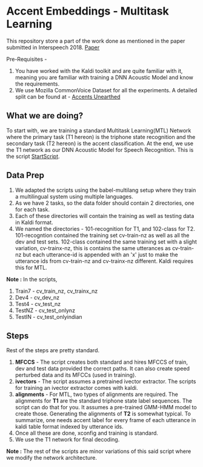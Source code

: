 # Accent Embeddings - Multitask Learning
This repository store a part of the work done as mentioned in the paper submitted in Interspeech 2018.
[Paper](https://www.isca-speech.org/archive/Interspeech_2018/abstracts/1864.html "IS1864")

Pre-Requisites - 
1. You have worked with the Kaldi toolkit and are quite familiar with it, meaning you are familiar with training a DNN Acoustic Model and know the requirements.
2. We use Mozilla CommonVoice Dataset for all the experiments. A detailed split can be found at - 
[Accents Unearthed](https://sites.google.com/view/accentsunearthed-dhvani/ "AccentsUnearthed")

## What we are doing?
To start with, we are training a standard Multitask Learning(MTL) Network where the primary task (T1 hereon) is the triphone state recognition and the secondary task (T2 hereon) is the accent classification. At the end, we use the T1 network as our DNN Acoustic Model for Speech Recognition.
This is the script [StartScript](./multitask_run_2_base_2.sh).

## Data Prep
1. We adapted the scripts using the babel-multilang setup where they train a multilingual system using multiple languages.
2. As we have 2 tasks, so the data folder should contain 2 directories, one for each task.
3. Each of these directories will contain the training as well as testing data in Kaldi format.
4. We named the directories - 101-recognition for T1, and 102-class for T2. 101-recogntion contained the training set cv-train-nz as well as all the dev and test sets. 102-class contained the same training set with a slight variation, cv-trainx-nz, this is contains the same utterances as cv-train-nz but each utterance-id is appended with an 'x' just to make the utterance ids from cv-train-nz and cv-trainx-nz different. Kaldi requires this for MTL.

**Note :** In the scripts,
1. Train7 - cv_train_nz, cv_trainx_nz
2. Dev4 - cv_dev_nz
3. Test4 - cv_test_nz
4. TestNZ - cv_test_onlynz
5. TestIN - cv_test_onlyindian

## Steps
Rest of the steps are pretty standard.
1. **MFCCS** - The script creates both standard and hires MFCCS of train, dev and test data provided the correct paths. It can also create speed perturbed data and its MFCCs (used in training).
2. **ivectors** - The script assumes a pretrained ivector extractor. The scripts for training an ivector extractor comes with kaldi.
3. **alignments** - For MTL, two types of alignments are required. The alignments for **T1** are the standard triphone state label sequences. The script can do that for you. It assumes a pre-trained GMM-HMM model to create those. Generating the alignments of **T2** is somewhat typical. To summarize, one needs accent label for every frame of each utterance in kaldi table format indexed by utterance ids.
4. Once all these are done, xconfig and training is standard.
5. We use the T1 network for final decoding.


**Note :** The rest of the scripts are minor variations of this said script where we modify the network architecture.
